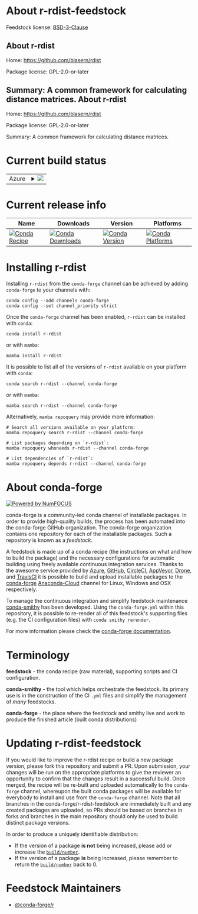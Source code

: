 About r-rdist-feedstock
=======================

Feedstock license: [BSD-3-Clause](https://github.com/conda-forge/r-rdist-feedstock/blob/main/LICENSE.txt)

About r-rdist
-------------

Home: https://github.com/blasern/rdist

Package license: GPL-2.0-or-later

Summary: A common framework for calculating distance matrices.
About r-rdist
-------------

Home: https://github.com/blasern/rdist

Package license: GPL-2.0-or-later

Summary: A common framework for calculating distance matrices.

Current build status
====================


<table>
    
  <tr>
    <td>Azure</td>
    <td>
      <details>
        <summary>
          <a href="https://dev.azure.com/conda-forge/feedstock-builds/_build/latest?definitionId=11203&branchName=main">
            <img src="https://dev.azure.com/conda-forge/feedstock-builds/_apis/build/status/r-rdist-feedstock?branchName=main">
          </a>
        </summary>
        <table>
          <thead><tr><th>Variant</th><th>Status</th></tr></thead>
          <tbody><tr>
              <td>linux_64_r_base4.2</td>
              <td>
                <a href="https://dev.azure.com/conda-forge/feedstock-builds/_build/latest?definitionId=11203&branchName=main">
                  <img src="https://dev.azure.com/conda-forge/feedstock-builds/_apis/build/status/r-rdist-feedstock?branchName=main&jobName=linux&configuration=linux%20linux_64_r_base4.2" alt="variant">
                </a>
              </td>
            </tr><tr>
              <td>linux_64_r_base4.3</td>
              <td>
                <a href="https://dev.azure.com/conda-forge/feedstock-builds/_build/latest?definitionId=11203&branchName=main">
                  <img src="https://dev.azure.com/conda-forge/feedstock-builds/_apis/build/status/r-rdist-feedstock?branchName=main&jobName=linux&configuration=linux%20linux_64_r_base4.3" alt="variant">
                </a>
              </td>
            </tr><tr>
              <td>osx_64_r_base4.2</td>
              <td>
                <a href="https://dev.azure.com/conda-forge/feedstock-builds/_build/latest?definitionId=11203&branchName=main">
                  <img src="https://dev.azure.com/conda-forge/feedstock-builds/_apis/build/status/r-rdist-feedstock?branchName=main&jobName=osx&configuration=osx%20osx_64_r_base4.2" alt="variant">
                </a>
              </td>
            </tr><tr>
              <td>osx_64_r_base4.3</td>
              <td>
                <a href="https://dev.azure.com/conda-forge/feedstock-builds/_build/latest?definitionId=11203&branchName=main">
                  <img src="https://dev.azure.com/conda-forge/feedstock-builds/_apis/build/status/r-rdist-feedstock?branchName=main&jobName=osx&configuration=osx%20osx_64_r_base4.3" alt="variant">
                </a>
              </td>
            </tr><tr>
              <td>win_64</td>
              <td>
                <a href="https://dev.azure.com/conda-forge/feedstock-builds/_build/latest?definitionId=11203&branchName=main">
                  <img src="https://dev.azure.com/conda-forge/feedstock-builds/_apis/build/status/r-rdist-feedstock?branchName=main&jobName=win&configuration=win%20win_64_" alt="variant">
                </a>
              </td>
            </tr>
          </tbody>
        </table>
      </details>
    </td>
  </tr>
</table>

Current release info
====================

| Name | Downloads | Version | Platforms |
| --- | --- | --- | --- |
| [![Conda Recipe](https://img.shields.io/badge/recipe-r--rdist-green.svg)](https://anaconda.org/conda-forge/r-rdist) | [![Conda Downloads](https://img.shields.io/conda/dn/conda-forge/r-rdist.svg)](https://anaconda.org/conda-forge/r-rdist) | [![Conda Version](https://img.shields.io/conda/vn/conda-forge/r-rdist.svg)](https://anaconda.org/conda-forge/r-rdist) | [![Conda Platforms](https://img.shields.io/conda/pn/conda-forge/r-rdist.svg)](https://anaconda.org/conda-forge/r-rdist) |

Installing r-rdist
==================

Installing `r-rdist` from the `conda-forge` channel can be achieved by adding `conda-forge` to your channels with:

```
conda config --add channels conda-forge
conda config --set channel_priority strict
```

Once the `conda-forge` channel has been enabled, `r-rdist` can be installed with `conda`:

```
conda install r-rdist
```

or with `mamba`:

```
mamba install r-rdist
```

It is possible to list all of the versions of `r-rdist` available on your platform with `conda`:

```
conda search r-rdist --channel conda-forge
```

or with `mamba`:

```
mamba search r-rdist --channel conda-forge
```

Alternatively, `mamba repoquery` may provide more information:

```
# Search all versions available on your platform:
mamba repoquery search r-rdist --channel conda-forge

# List packages depending on `r-rdist`:
mamba repoquery whoneeds r-rdist --channel conda-forge

# List dependencies of `r-rdist`:
mamba repoquery depends r-rdist --channel conda-forge
```


About conda-forge
=================

[![Powered by
NumFOCUS](https://img.shields.io/badge/powered%20by-NumFOCUS-orange.svg?style=flat&colorA=E1523D&colorB=007D8A)](https://numfocus.org)

conda-forge is a community-led conda channel of installable packages.
In order to provide high-quality builds, the process has been automated into the
conda-forge GitHub organization. The conda-forge organization contains one repository
for each of the installable packages. Such a repository is known as a *feedstock*.

A feedstock is made up of a conda recipe (the instructions on what and how to build
the package) and the necessary configurations for automatic building using freely
available continuous integration services. Thanks to the awesome service provided by
[Azure](https://azure.microsoft.com/en-us/services/devops/), [GitHub](https://github.com/),
[CircleCI](https://circleci.com/), [AppVeyor](https://www.appveyor.com/),
[Drone](https://cloud.drone.io/welcome), and [TravisCI](https://travis-ci.com/)
it is possible to build and upload installable packages to the
[conda-forge](https://anaconda.org/conda-forge) [Anaconda-Cloud](https://anaconda.org/)
channel for Linux, Windows and OSX respectively.

To manage the continuous integration and simplify feedstock maintenance
[conda-smithy](https://github.com/conda-forge/conda-smithy) has been developed.
Using the ``conda-forge.yml`` within this repository, it is possible to re-render all of
this feedstock's supporting files (e.g. the CI configuration files) with ``conda smithy rerender``.

For more information please check the [conda-forge documentation](https://conda-forge.org/docs/).

Terminology
===========

**feedstock** - the conda recipe (raw material), supporting scripts and CI configuration.

**conda-smithy** - the tool which helps orchestrate the feedstock.
                   Its primary use is in the construction of the CI ``.yml`` files
                   and simplify the management of *many* feedstocks.

**conda-forge** - the place where the feedstock and smithy live and work to
                  produce the finished article (built conda distributions)


Updating r-rdist-feedstock
==========================

If you would like to improve the r-rdist recipe or build a new
package version, please fork this repository and submit a PR. Upon submission,
your changes will be run on the appropriate platforms to give the reviewer an
opportunity to confirm that the changes result in a successful build. Once
merged, the recipe will be re-built and uploaded automatically to the
`conda-forge` channel, whereupon the built conda packages will be available for
everybody to install and use from the `conda-forge` channel.
Note that all branches in the conda-forge/r-rdist-feedstock are
immediately built and any created packages are uploaded, so PRs should be based
on branches in forks and branches in the main repository should only be used to
build distinct package versions.

In order to produce a uniquely identifiable distribution:
 * If the version of a package **is not** being increased, please add or increase
   the [``build/number``](https://docs.conda.io/projects/conda-build/en/latest/resources/define-metadata.html#build-number-and-string).
 * If the version of a package **is** being increased, please remember to return
   the [``build/number``](https://docs.conda.io/projects/conda-build/en/latest/resources/define-metadata.html#build-number-and-string)
   back to 0.

Feedstock Maintainers
=====================

* [@conda-forge/r](https://github.com/conda-forge/r/)

